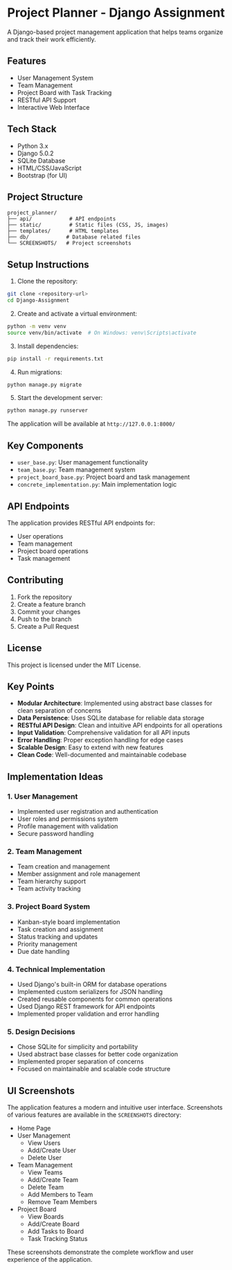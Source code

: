 # Project Planner - Django Assignment

A Django-based project management application that helps teams organize and track their work efficiently.

## Features

- User Management System
- Team Management
- Project Board with Task Tracking
- RESTful API Support
- Interactive Web Interface

## Tech Stack

- Python 3.x
- Django 5.0.2
- SQLite Database
- HTML/CSS/JavaScript
- Bootstrap (for UI)

## Project Structure

```
project_planner/
├── api/            # API endpoints
├── static/         # Static files (CSS, JS, images)
├── templates/      # HTML templates
├── db/            # Database related files
└── SCREENSHOTS/   # Project screenshots
```

## Setup Instructions

1. Clone the repository:
```bash
git clone <repository-url>
cd Django-Assignment
```

2. Create and activate a virtual environment:
```bash
python -m venv venv
source venv/bin/activate  # On Windows: venv\Scripts\activate
```

3. Install dependencies:
```bash
pip install -r requirements.txt
```

4. Run migrations:
```bash
python manage.py migrate
```

5. Start the development server:
```bash
python manage.py runserver
```

The application will be available at `http://127.0.0.1:8000/`

## Key Components

- `user_base.py`: User management functionality
- `team_base.py`: Team management system
- `project_board_base.py`: Project board and task management
- `concrete_implementation.py`: Main implementation logic

## API Endpoints

The application provides RESTful API endpoints for:
- User operations
- Team management
- Project board operations
- Task management

## Contributing

1. Fork the repository
2. Create a feature branch
3. Commit your changes
4. Push to the branch
5. Create a Pull Request

## License

This project is licensed under the MIT License.

## Key Points

- **Modular Architecture**: Implemented using abstract base classes for clean separation of concerns
- **Data Persistence**: Uses SQLite database for reliable data storage
- **RESTful API Design**: Clean and intuitive API endpoints for all operations
- **Input Validation**: Comprehensive validation for all API inputs
- **Error Handling**: Proper exception handling for edge cases
- **Scalable Design**: Easy to extend with new features
- **Clean Code**: Well-documented and maintainable codebase

## Implementation Ideas

### 1. User Management
- Implemented user registration and authentication
- User roles and permissions system
- Profile management with validation
- Secure password handling

### 2. Team Management
- Team creation and management
- Member assignment and role management
- Team hierarchy support
- Team activity tracking

### 3. Project Board System
- Kanban-style board implementation
- Task creation and assignment
- Status tracking and updates
- Priority management
- Due date handling

### 4. Technical Implementation
- Used Django's built-in ORM for database operations
- Implemented custom serializers for JSON handling
- Created reusable components for common operations
- Used Django REST framework for API endpoints
- Implemented proper validation and error handling

### 5. Design Decisions
- Chose SQLite for simplicity and portability
- Used abstract base classes for better code organization
- Implemented proper separation of concerns
- Focused on maintainable and scalable code structure

## UI Screenshots

The application features a modern and intuitive user interface. Screenshots of various features are available in the `SCREENSHOTS` directory:

- Home Page
- User Management
  - View Users
  - Add/Create User
  - Delete User
- Team Management
  - View Teams
  - Add/Create Team
  - Delete Team
  - Add Members to Team
  - Remove Team Members
- Project Board
  - View Boards
  - Add/Create Board
  - Add Tasks to Board
  - Task Tracking Status

These screenshots demonstrate the complete workflow and user experience of the application.